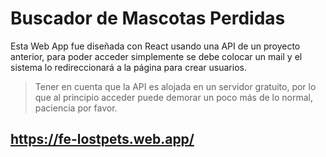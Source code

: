 # Buscador de Mascotas Perdidas

Esta Web App fue diseñada con React usando una API de un proyecto anterior, para poder acceder simplemente se debe colocar un mail y el sistema lo redireccionará a la página para crear usuarios.

> Tener en cuenta que la API es alojada en un servidor gratuito, por lo que al principio acceder puede demorar un poco más de lo normal, paciencia por favor.

## https://fe-lostpets.web.app/

